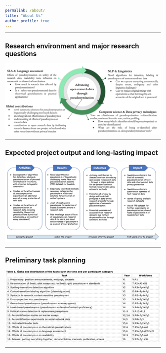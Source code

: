 ```yaml
---
permalink: /about/
title: "About Us"
author_profile: true
---
```


------

## Research environment and major research questions

![Environment](../assets/images/Environment.png)

------

## Expected project output and long-lasting impact

![Impact](../assets/images/Impact_pseudo.png)

------

## Preliminary task planning

![Tasks](../assets/images/Tasks_table.png)

------
